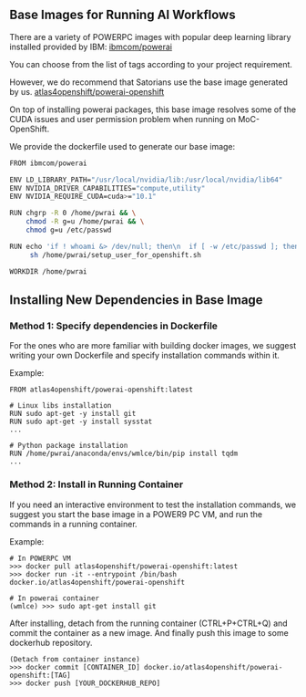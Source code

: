 ## Base Images for Running AI Workflows
There are a variety of POWERPC images with popular deep learning library installed provided by IBM: [ibmcom/powerai](https://hub.docker.com/r/ibmcom/powerai/)  

You can choose from the list of tags according to your project requirement.

However, we do recommend that Satorians use the base image generated by us. [atlas4openshift/powerai-openshift](https://hub.docker.com/repository/docker/atlas4openshift/powerai-openshift)  

On top of installing powerai packages, this base image resolves some of the CUDA issues and user permission problem when running on MoC-OpenShift.  

We provide the dockerfile used to generate our base image:

```bash
FROM ibmcom/powerai

ENV LD_LIBRARY_PATH="/usr/local/nvidia/lib:/usr/local/nvidia/lib64"
ENV NVIDIA_DRIVER_CAPABILITIES="compute,utility"
ENV NVIDIA_REQUIRE_CUDA=cuda>="10.1"

RUN chgrp -R 0 /home/pwrai && \
    chmod -R g=u /home/pwrai && \
    chmod g=u /etc/passwd

RUN echo 'if ! whoami &> /dev/null; then\n  if [ -w /etc/passwd ]; then\n    echo "${USER_NAME:-default}:x:$(id -u):0:${USER_NAME:-default} user:${HOME}:/usr/sbin/nologin" >> /etc/passwd\n  fi\nfi\n\nHOME=/home/pwrai' >> /home/pwrai/setup_user_for_openshift.sh &&\
     sh /home/pwrai/setup_user_for_openshift.sh

WORKDIR /home/pwrai
``` 

## Installing New Dependencies in Base Image
### Method 1: Specify dependencies in Dockerfile
For the ones who are more familiar with building docker images, we suggest writing your own Dockerfile and specify installation commands within it.  

Example:  

```
FROM atlas4openshift/powerai-openshift:latest

# Linux libs installation
RUN sudo apt-get -y install git
RUN sudo apt-get -y install sysstat
...

# Python package installation
RUN /home/pwrai/anaconda/envs/wmlce/bin/pip install tqdm
...

```

### Method 2: Install in Running Container

If you need an interactive environment to test the installation commands, we suggest you start the base image in a POWER9 PC VM, and run the commands in a running container.

Example:

```
# In POWERPC VM
>>> docker pull atlas4openshift/powerai-openshift:latest
>>> docker run -it --entrypoint /bin/bash docker.io/atlas4openshift/powerai-openshift

# In powerai container
(wmlce) >>> sudo apt-get install git
```

After installing, detach from the running container (CTRL+P+CTRL+Q) and commit the container as a new image. And finally push this image to some dockerhub repository.

```
(Detach from container instance)
>>> docker commit [CONTAINER_ID] docker.io/atlas4openshift/powerai-openshift:[TAG]
>>> docker push [YOUR_DOCKERHUB_REPO]
```
